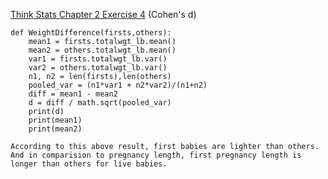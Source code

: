 [Think Stats Chapter 2 Exercise 4](http://greenteapress.com/thinkstats2/html/thinkstats2003.html#toc24) (Cohen's d)
```
def WeightDifference(firsts,others):
    mean1 = firsts.totalwgt_lb.mean()
    mean2 = others.totalwgt_lb.mean()
    var1 = firsts.totalwgt_lb.var()
    var2 = others.totalwgt_lb.var()
    n1, n2 = len(firsts),len(others)
    pooled_var = (n1*var1 + n2*var2)/(n1+n2)
    diff = mean1 - mean2
    d = diff / math.sqrt(pooled_var)
    print(d)
    print(mean1)
    print(mean2)
    
According to this above result, first babies are lighter than others. And in comparision to pregnancy length, first pregnancy length is longer than others for live babies.
